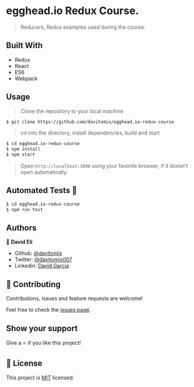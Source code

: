 # egghead.io Redux Course.
> Reducers, Redux examples used during the course.

## Built With

- Redux
- React
- ES6
- Webpack


## Usage

> Clone the repository to your local machine

```sh
$ git clone https://github.com/davitomix/egghead.io-redux-course
```

> cd into the directory, install dependencies, build and start

```sh
$ cd egghead.io-redux-course
$ npm install
$ npm start
```

> Open `http://localhost:3000` using your favorite broswer, if it doesn't open automatically.

## Automated Tests :space_invader:
```sh
$ cd egghead.io-redux-course
$ npm run test
```

## Authors
👤 **David Elí**

- Github: [@davitomix](https://github.com/davitomix)
- Twitter: [@davitomix007](https://twitter.com/davitomix007)
- Linkedin: [David Garcia](https://www.linkedin.com/in/davideligarcia/)

## 🤝 Contributing
Contributions, issues and feature requests are welcome!

Feel free to check the [issues page](issues/).

## Show your support
Give a ⭐️ if you like this project!

## 📝 License
This project is [MIT](lic.url) licensed.
